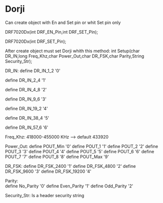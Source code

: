 # Dorji

Can create object with En and Set pin or whit Set pin only

DRF7020Dx(int DRF_EN_Pin,int DRF_SET_Pin);

DRF7020Dx(int DRF_SET_Pin);

After create object must set Dorji whith this method:
int Setup(char DR_IN,long Freq_Khz,char Power_Out,char DR_FSK,char Parity,String Security_Str);

DR_IN:
  define DR_IN_1_2    '0'
  
  define DR_IN_2_4    '1'
  
  define DR_IN_4_8    '2'
  
  define DR_IN_9_6    '3'
  
  define DR_IN_19_2   '4'
  
  define DR_IN_38_4   '5'
  
  define DR_IN_57_6   '6'

Freq_Khz:
  418000-455000 KHz -->	default 433920

Power_Out:
  define POUT_Min     '0'
  define POUT_1       '1'
  define POUT_2       '2'
  define POUT_3       '3'
  define POUT_4       '4'
  define POUT_5       '5'
  define POUT_6       '6'
  define POUT_7       '7'
  define POUT_8       '8'
  define POUT_Max     '9'

DR_FSK:
  define DR_FSK_2400  '1'
  define DR_FSK_4800  '2'
  define DR_FSK_9600  '3'
  define DR_FSK_19200 '4'

Parity:  
  define No_Parity    '0'
  define Even_Parity  '1'
  define Odd_Parity   '2'
  
Security_Str:
  Is a header security string



